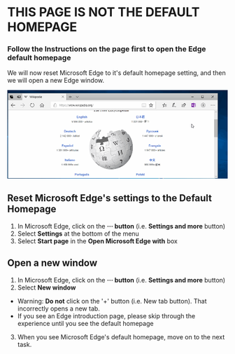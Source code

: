 # THIS PAGE IS NOT THE DEFAULT HOMEPAGE
### Follow the Instructions on the page first to open the Edge default homepage
We will now reset Microsoft Edge to it's default homepage setting, and then we will open a new Edge window.

<img src="./images/edge-default-homepage.gif">  

## Reset Microsoft Edge's settings to the Default Homepage

1. In Microsoft Edge, click on the **··· button** (i.e. **Settings and more** button)
2. Select **Settings** at the bottom of the menu 
3. Select **Start page** in the **Open Microsoft Edge with** box

## Open a new window
1. In Microsoft Edge, click on the **··· button** (i.e. **Settings and more** button)
2. Select **New window**
 - Warning:  **Do not** click on the '+' button (i.e. New tab button). That incorrectly opens a new tab.
 - If you see an Edge introduction page, please skip through the experience until you see the default homepage
3. When you see Microsoft Edge's default homepage, move on to the next task.

<!--
![MS Edge Settings Highlight](/images/instructions-settings_highlight.png)
![MS Edge Open Microsoft Edge With Settings Highlight](/images/instructions-open_microsoft_edge_highlight.png)
-->

